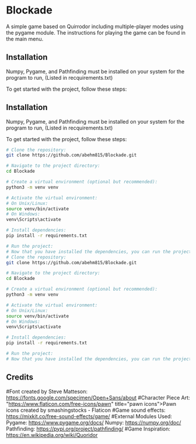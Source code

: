 # Blockade

A simple game based on Quirrodor including multiple-player modes using the pygame module. The instructions for playing the game can be found in the main menu.

## Installation

Numpy, Pygame, and Pathfinding must be installed on your system for the program to run, (Listed in recquirements.txt)

To get started with the project, follow these steps:

## Installation

Numpy, Pygame, and Pathfinding must be installed on your system for the program to run, (Listed in recquirements.txt)

To get started with the project, follow these steps:

```bash
# Clone the repository:
git clone https://github.com/abehm815/Blockade.git

# Navigate to the project directory:
cd Blockade

# Create a virtual environment (optional but recommended):
python3 -m venv venv

# Activate the virtual environment:
# On Unix/Linux:
source venv/bin/activate
# On Windows:
venv\Scripts\activate

# Install dependencies:
pip install -r requirements.txt

# Run the project:
# Now that you have installed the dependencies, you can run the project using the appropriate command.
# Clone the repository:
git clone https://github.com/abehm815/Blockade.git

# Navigate to the project directory:
cd Blockade

# Create a virtual environment (optional but recommended):
python3 -m venv venv

# Activate the virtual environment:
# On Unix/Linux:
source venv/bin/activate
# On Windows:
venv\Scripts\activate

# Install dependencies:
pip install -r requirements.txt

# Run the project:
# Now that you have installed the dependencies, you can run the project using the appropriate command.
```

## Credits
#Font created by Steve Matteson: https://fonts.google.com/specimen/Open+Sans/about
#Character Piece Art: "https://www.flaticon.com/free-icons/pawn" title="pawn icons">Pawn icons created by smashingstocks - Flaticon
#Game sound effects: https://mixkit.co/free-sound-effects/game/
#External Modules Used: Pygame: https://www.pygame.org/docs/ Numpy: https://numpy.org/doc/ Pathfinding: https://pypi.org/project/pathfinding/
#Game Inspiration: https://en.wikipedia.org/wiki/Quoridor
